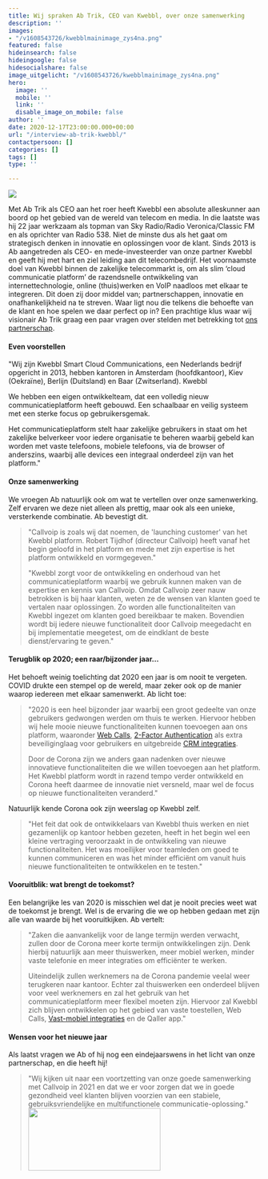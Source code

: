 ```yaml
---
title: Wij spraken Ab Trik, CEO van Kwebbl, over onze samenwerking
description: ''
images:
- "/v1608543726/kwebblmainimage_zys4na.png"
featured: false
hideinsearch: false
hideingoogle: false
hidesocialshare: false
image_uitgelicht: "/v1608543726/kwebblmainimage_zys4na.png"
hero:
  image: ''
  mobile: ''
  link: ''
  disable_image_on_mobile: false
author: ''
date: 2020-12-17T23:00:00.000+00:00
url: "/interview-ab-trik-kwebbl/"
contactpersoon: []
categories: []
tags: []
type: ''

---
```

![](https://res.cloudinary.com/callvoip/image/upload/v1608543726/kwebblmainimage_zys4na.png)

Met Ab Trik als CEO aan het roer heeft Kwebbl een absolute alleskunner aan boord op het gebied van de wereld van telecom en media. In die laatste was hij 22 jaar werkzaam als topman van Sky Radio/Radio Veronica/Classic FM en als oprichter van Radio 538. Niet de minste dus als het gaat om strategisch denken in innovatie en oplossingen voor de klant. Sinds 2013 is Ab aangetreden als CEO- en mede-investeerder van onze partner Kwebbl en geeft hij met hart en ziel leiding aan dit telecombedrijf. Het voornaamste doel van Kwebbl binnen de zakelijke telecommarkt is, om als slim ‘cloud communicatie platform’ de razendsnelle ontwikkeling van internettechnologie, online (thuis)werken en VoIP naadloos met elkaar te integreren. Dit doen zij door middel van; partnerschappen, innovatie en onafhankelijkheid na te streven. Waar ligt nou die telkens die behoefte van de klant en hoe spelen we daar perfect op in? Een prachtige klus waar wij visionair Ab Trik graag een paar vragen over stelden met betrekking tot [ons partnerschap](https://www.callvoip.nl/partners/kwebbl/).

#### Even voorstellen

"Wij zijn Kwebbl Smart Cloud Communications, een Nederlands bedrijf opgericht in 2013, hebben kantoren in Amsterdam (hoofdkantoor), Kiev (Oekraïne), Berlijn (Duitsland) en Baar (Zwitserland). Kwebbl

We hebben een eigen ontwikkelteam, dat een volledig nieuw communicatieplatform heeft gebouwd. Een schaalbaar en veilig systeem met een sterke focus op gebruikersgemak.

Het communicatieplatform stelt haar zakelijke gebruikers in staat om het zakelijke belverkeer voor iedere organisatie te beheren waarbij gebeld kan worden met vaste telefoons, mobiele telefoons, via de browser of anderszins, waarbij alle devices een integraal onderdeel zijn van het platform."

#### Onze samenwerking

We vroegen Ab natuurlijk ook om wat te vertellen over onze samenwerking. Zelf ervaren we deze niet alleen als prettig, maar ook als een unieke, versterkende combinatie. Ab bevestigt dit.

> "Callvoip is zoals wij dat noemen, de 'launching customer' van het Kwebbl platform. Robert Tijdhof (directeur Callvoip) heeft vanaf het begin geloofd in het platform en mede met zijn expertise is het platform ontwikkeld en vormgegeven."
>
> "Kwebbl zorgt voor de ontwikkeling en onderhoud van het communicatieplatform waarbij we gebruik kunnen maken van de expertise en kennis van Callvoip. Omdat Callvoip zeer nauw betrokken is bij haar klanten, weten ze de wensen van klanten goed te vertalen naar oplossingen. Zo worden alle functionaliteiten van Kwebbl ingezet om klanten goed bereikbaar te maken. Bovendien wordt bij iedere nieuwe functionaliteit door Callvoip meegedacht en bij implementatie meegetest, om de eindklant de beste dienst/ervaring te geven."

#### Terugblik op 2020; een raar/bijzonder jaar…

Het behoeft weinig toelichting dat 2020 een jaar is om nooit te vergeten. COVID drukte een stempel op de wereld, maar zeker ook op de manier waarop iedereen met elkaar samenwerkt. Ab licht toe:

> "2020 is een heel bijzonder jaar waarbij een groot gedeelte van onze gebruikers gedwongen werden om thuis te werken. Hiervoor hebben wij hele mooie nieuwe functionaliteiten kunnen toevoegen aan ons platform, waaronder [Web Calls](https://www.callvoip.nl/telefonie/functionaliteiten/webcalls/), [2-Factor Authentication](https://www.callvoip.nl/telefonie/functionaliteiten/2fa/) als extra beveiliginglaag voor gebruikers en uitgebreide [CRM integraties](https://www.callvoip.nl/telefonie/integratie/).
>
> Door de Corona zijn we anders gaan nadenken over nieuwe innovatieve functionaliteiten die we willen toevoegen aan het platform. Het Kwebbl platform wordt in razend tempo verder ontwikkeld en Corona heeft daarmee de innovatie niet versneld, maar wel de focus op nieuwe functionaliteiten veranderd."

Natuurlijk kende Corona ook zijn weerslag op Kwebbl zelf.

> "Het feit dat ook de ontwikkelaars van Kwebbl thuis werken en niet gezamenlijk op kantoor hebben gezeten, heeft in het begin wel een kleine vertraging veroorzaakt in de ontwikkeling van nieuwe functionaliteiten. Het was moeilijker voor teamleden om goed te kunnen communiceren en was het minder efficiënt om vanuit huis nieuwe functionaliteiten te ontwikkelen en te testen."

#### Vooruitblik: wat brengt de toekomst?

Een belangrijke les van 2020 is misschien wel dat je nooit precies weet wat de toekomst je brengt. Wel is de ervaring die we op hebben gedaan met zijn alle van waarde bij het vooruitkijken. Ab vertelt:

> "Zaken die aanvankelijk voor de lange termijn werden verwacht, zullen door de Corona meer korte termijn ontwikkelingen zijn. Denk hierbij natuurlijk aan meer thuiswerken, meer mobiel werken, minder vaste telefonie en meer integraties om efficiënter te werken.
>
> Uiteindelijk zullen werknemers na de Corona pandemie veelal weer terugkeren naar kantoor. Echter zal thuiswerken een onderdeel blijven voor veel werknemers en zal het gebruik van het communicatieplatform meer flexibel moeten zijn. Hiervoor zal Kwebbl zich blijven ontwikkelen op het gebied van vaste toestellen, Web Calls, [Vast-mobiel integraties](https://www.callvoip.nl/telefonie/vastmobiel/) en de Qaller app."

#### Wensen voor het nieuwe jaar

Als laatst vragen we Ab of hij nog een eindejaarswens in het licht van onze partnerschap, en die heeft hij!

> "Wij kijken uit naar een voortzetting van onze goede samenwerking met Callvoip in 2021 en dat we er voor zorgen dat we in goede gezondheid veel klanten blijven voorzien van een stabiele, gebruiksvriendelijke en multifunctionele communicatie-oplossing."
> <br>
> <a target="_blank" href="https://kwebbl.com/"><img src="https://res.cloudinary.com/callvoip/image/upload/v1608541160/Kwebbl_cjckfn.png" height="125" width="264"></a>